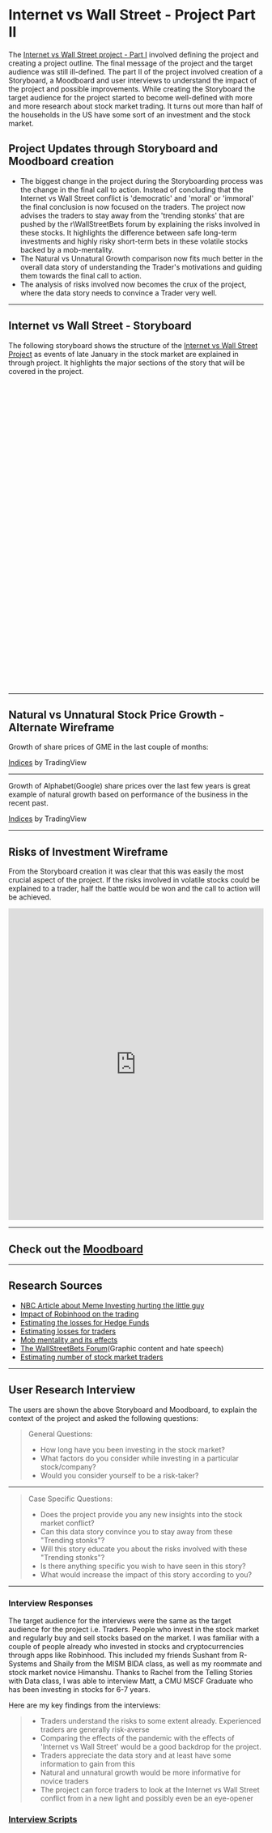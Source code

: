 # Internet vs Wall Street - Project Part II

The [Internet vs Wall Street project - Part I](https://murlis97.github.io/portfolio-viz/final_project_mjsharma.html) involved defining the project and creating a project outline. The final message of the project and the target audience was still ill-defined. The part II of the project involved creation of a Storyboard, a Moodboard and user interviews to understand the impact of the project and possible improvements. While creating the Storyboard the target audience for the project started to become well-defined with more and more research about stock market trading. It turns out more than half of the households in the US have some sort of an investment and the stock market. 

## Project Updates through Storyboard and Moodboard creation
- The biggest change in the project during the Storyboarding process was the change in the final call to action. Instead of concluding that the Internet vs Wall Street conflict is 'democratic' and 'moral' or 'immoral' the final conclusion is now focused on the traders. The project now advises the traders to stay away from the 'trending stonks' that are pushed by the r\WallStreetBets forum by explaining the risks involved in these stocks. It highlights the difference between safe long-term investments and highly risky short-term bets in these volatile stocks backed by a mob-mentality. 
- The Natural vs Unnatural Growth comparison now fits much better in the overall data story of understanding the Trader's motivations and guiding them towards the final call to action. 
- The analysis of risks involved now becomes the crux of the project, where the data story needs to convince a Trader very well.

_________

## Internet vs Wall Street - Storyboard
The following storyboard shows the structure of the [Internet vs Wall Street Project](/portfolio-viz/final_project_mjsharma.html) as events of late January in the stock market are explained in through project. It highlights the major sections of the story that will be covered in the project. 

<div id="adobe-dc-view" style="height: 600px; width: 650px;"></div>
<script src="https://documentcloud.adobe.com/view-sdk/main.js"></script>
<script type="text/javascript">
	document.addEventListener("adobe_dc_view_sdk.ready", function(){ 
		var adobeDCView = new AdobeDC.View({clientId: "30ad8595192c407b957db4414f381cb8", divId: "adobe-dc-view"});
		adobeDCView.previewFile({
			content:{location: {url: "https://murlis97.github.io/portfolio-viz/images/Stroyboard.pdf"}},
			metaData:{fileName: "Internet vs Wall Street - Storyboard"}
		}, {embedMode: "SIZED_CONTAINER"});
	});
</script>

__________


## Natural vs Unnatural Stock Price Growth - Alternate Wireframe

Growth of share prices of GME in the last couple of months: 
<!-- TradingView Widget BEGIN -->
<div class="tradingview-widget-container">
  <div class="tradingview-widget-container__widget"></div>
  <div class="tradingview-widget-copyright"><a href="https://www.tradingview.com/markets/indices/" rel="noopener" target="_blank"><span class="blue-text">Indices</span></a> by TradingView</div>
  <script type="text/javascript" src="https://s3.tradingview.com/external-embedding/embed-widget-market-overview.js" async>
  {
  "colorTheme": "dark",
  "dateRange": "3M",
  "showChart": true,
  "locale": "en",
  "width": "100%",
  "height": "100%",
  "largeChartUrl": "",
  "isTransparent": false,
  "showSymbolLogo": true,
  "plotLineColorGrowing": "rgba(25, 118, 210, 1)",
  "plotLineColorFalling": "rgba(25, 118, 210, 1)",
  "gridLineColor": "rgba(42, 46, 57, 1)",
  "scaleFontColor": "rgba(120, 123, 134, 1)",
  "belowLineFillColorGrowing": "rgba(33, 150, 243, 0.12)",
  "belowLineFillColorFalling": "rgba(33, 150, 243, 0.12)",
  "symbolActiveColor": "rgba(33, 150, 243, 0.12)",
  "tabs": [
    {
      "title": "Indices",
      "symbols": [
        {
          "s": "GME"
        },
        {
          "s": "NYSE:BB"
        },
        {
          "s": "NYSE:AMC"
        }
      ],
      "originalTitle": "Indices"
    }
  ]
}
  </script>
</div>
<!-- TradingView Widget END -->

_____

Growth of Alphabet(Google) share prices over the last few years is great example of natural growth based on performance of the business in the recent past. 

<!-- TradingView Widget BEGIN -->
<div class="tradingview-widget-container">
  <div class="tradingview-widget-container__widget"></div>
  <div class="tradingview-widget-copyright"><a href="https://www.tradingview.com/markets/indices/" rel="noopener" target="_blank"><span class="blue-text">Indices</span></a> by TradingView</div>
  <script type="text/javascript" src="https://s3.tradingview.com/external-embedding/embed-widget-market-overview.js" async>
  {
  "colorTheme": "dark",
  "dateRange": "ALL",
  "showChart": true,
  "locale": "en",
  "width": "100%",
  "height": "100%",
  "largeChartUrl": "",
  "isTransparent": false,
  "showSymbolLogo": true,
  "plotLineColorGrowing": "rgba(25, 118, 210, 1)",
  "plotLineColorFalling": "rgba(25, 118, 210, 1)",
  "gridLineColor": "rgba(42, 46, 57, 1)",
  "scaleFontColor": "rgba(120, 123, 134, 1)",
  "belowLineFillColorGrowing": "rgba(33, 150, 243, 0.12)",
  "belowLineFillColorFalling": "rgba(33, 150, 243, 0.12)",
  "symbolActiveColor": "rgba(33, 150, 243, 0.12)",
  "tabs": [
    {
      "title": "Indices",
      "symbols": [
        {
          "s": "NASDAQ:GOOGL"
        }
      ],
      "originalTitle": "Indices"
    }
  ]
}
  </script>
</div>
<!-- TradingView Widget END -->

_________


## Risks of Investment Wireframe

From the Storyboard creation it was clear that this was easily the most crucial aspect of the project. If the risks involved in volatile stocks could be explained to a trader, half the battle would be won and the call to action will be achieved. 

<iframe title="Value of $100 Invested in GME at on different days" aria-label="Interactive line chart" id="datawrapper-chart-sBeNx" src="https://datawrapper.dwcdn.net/sBeNx/1/" scrolling="no" frameborder="0" style="width: 0; min-width: 100% !important; border: none;" height="616"></iframe><script type="text/javascript">!function(){"use strict";window.addEventListener("message",(function(a){if(void 0!==a.data["datawrapper-height"])for(var e in a.data["datawrapper-height"]){var t=document.getElementById("datawrapper-chart-"+e)||document.querySelector("iframe[src*='"+e+"']");t&&(t.style.height=a.data["datawrapper-height"][e]+"px")}}))}();
</script>

________

## Check out the [Moodboard](/portfolio-viz/moodboard.html)

________

## Research Sources

- [NBC Article about Meme Investing hurting the little guy](https://www.nbcnews.com/think/opinion/gamestop-trades-meme-investing-make-stocks-ponzi-scheme-hurts-little-ncna1257680)
- [Impact of Robinhood on the trading](https://www.vox.com/recode/2021/2/2/22261097/gamestop-wallstreetbets-short-seller-hedge-funds-losses-robinhood)
- [Estimating the losses for Hedge Funds](https://markets.businessinsider.com/news/stocks/short-sellers-sitting-on-19-billion-of-losses-on-gamestop-data-shows-2021-1-1030020684)
- [Estimating losses for traders](https://www.forbes.com/sites/jonathanponciano/2021/01/27/not-just-gamestop-here-are-the-meme-stocks-wallstreetbets-traders-are-pumping-up-during-this-extremely-erratic-reddit-rally/?sh=205361c05bb7)
- [Mob mentality and its effects](https://www.nytimes.com/2021/01/12/science/crowds-mob-psychology.html)
- [The WallStreetBets Forum](https://www.reddit.com/r/wallstreetbets/)(Graphic content and hate speech)
- [Estimating number of stock market traders](https://www.pewresearch.org/fact-tank/2020/03/25/more-than-half-of-u-s-households-have-some-investment-in-the-stock-market/)


_________


## User Research Interview
The users are shown the above Storyboard and Moodboard, to explain the context of the project and asked the following questions: 
> General Questions: 
> - How long have you been investing in the stock market? 
> - What factors do you consider while investing in a particular stock/company? 
> - Would you consider yourself to be a risk-taker? 

________

> Case Specific Questions: 
> - Does the project provide you any new insights into the stock market conflict? 
> - Can this data story convince you to stay away from these "Trending stonks"?
> - Will this story educate you about the risks involved with these "Trending stonks"?
> - Is there anything specific you wish to have seen in this story? 
> - What would increase the impact of this story according to you? 

________

### Interview Responses

The target audience for the interviews were the same as the target audience for the project i.e. Traders. People who invest in the stock market and regularly buy and sell stocks based on the market. 
I was familiar with a couple of people already who invested in stocks and cryptocurrencies through apps like Robinhood. This included my friends Sushant from R-Systems and Shaily from the MISM BIDA class, as well as my roommate and stock market novice Himanshu. 
Thanks to Rachel from the Telling Stories with Data class, I was able to interview Matt, a CMU MSCF Graduate who has been investing in stocks for 6-7 years.

Here are my key findings from the interviews: 
>- Traders understand the risks to some extent already. Experienced traders are generally risk-averse
>- Comparing the effects of the pandemic with the effects of 'Internet vs Wall Street' would be a good backdrop for the project.
>- Traders appreciate the data story and at least have some information to gain from this
>- Natural and unnatural growth would be more informative for novice traders
>- The project can force traders to look at the Internet vs Wall Street conflict from in a new light and possibly even be an eye-opener


### [Interview Scripts](/portfolio-viz/project_interviews)
